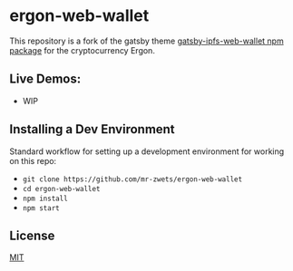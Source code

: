 # ergon-web-wallet

This repository is a fork of the gatsby theme [gatsby-ipfs-web-wallet npm package](https://www.npmjs.com/package/gatsby-ipfs-web-wallet) for the cryptocurrency Ergon.

## Live Demos:

- WIP


## Installing a Dev Environment
Standard workflow for setting up a development environment for working on this repo:

- `git clone https://github.com/mr-zwets/ergon-web-wallet`
- `cd ergon-web-wallet`
- `npm install`
- `npm start`

## License

[MIT](./LICENSE.md)

